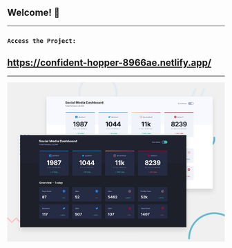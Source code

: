 ## Welcome! 👋
--------------------------------------------------------------------------

### `Access the Project:`

## https://confident-hopper-8966ae.netlify.app/

--------------------------------------------------------------------------


![](./design/desktop-preview.jpg)







